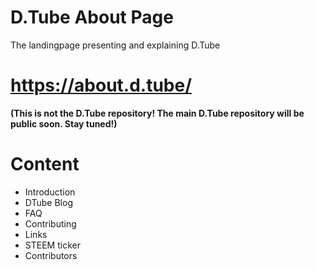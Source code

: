 # D.Tube About Page

The landingpage presenting and explaining D.Tube

# https://about.d.tube/

**(This is not the D.Tube repository! The main D.Tube repository will be public soon. Stay tuned!)**

# Content
- Introduction
- DTube Blog
- FAQ
- Contributing
- Links
- STEEM ticker
- Contributors
